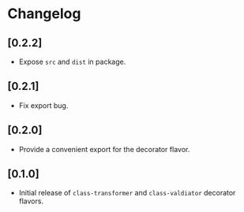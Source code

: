 # Changelog

## [0.2.2]

 - Expose `src` and `dist` in package.

## [0.2.1]

 - Fix export bug.

## [0.2.0]

 - Provide a convenient export for the decorator flavor.

## [0.1.0]

 - Initial release of `class-transformer` and `class-valdiator` decorator flavors.
